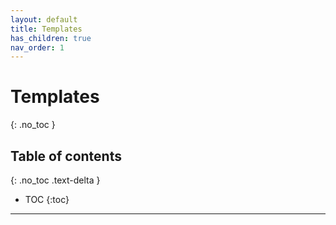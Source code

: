 ```yaml
---
layout: default
title: Templates
has_children: true
nav_order: 1
---
```


# Templates
{: .no_toc }

## Table of contents
{: .no_toc .text-delta }

- TOC
{:toc}

---
